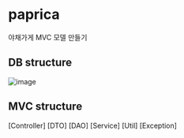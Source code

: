 # paprica
야채가게 MVC 모델 만들기

## DB structure
![image](https://user-images.githubusercontent.com/39821066/197459473-02b0ced9-9b23-4ec4-9e34-b48ce96baa64.png)



## MVC structure
[Controller]
[DTO]
[DAO]
[Service]
[Util]
[Exception]
